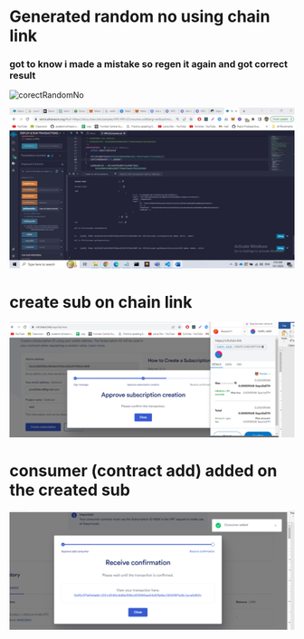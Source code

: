 # Generated random no using chain link 
### got to know i made a mistake so regen it again and got correct result 
<img width="1352" alt="corectRandomNo" src="https://github.com/ShehrozWaseem/BVCD-4028/assets/51531489/4a9f4649-063f-4a45-81d8-20483947ccaa">

![Alt Text](./Lab5.jpg)

# create sub on chain link
![Alt Text](./creat_sub_chainlink.png)

# consumer (contract add) added on the created sub
![Alt Text](./consumer_added_chainlink.png)

